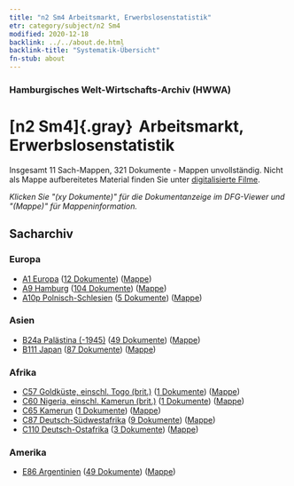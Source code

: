 ```yaml
---
title: "n2 Sm4 Arbeitsmarkt, Erwerbslosenstatistik"
etr: category/subject/n2 Sm4
modified: 2020-12-18
backlink: ../../about.de.html
backlink-title: "Systematik-Übersicht"
fn-stub: about
---
```


### Hamburgisches Welt-Wirtschafts-Archiv (HWWA)
# [n2 Sm4]{.gray}&#8201; Arbeitsmarkt, Erwerbslosenstatistik&#160; 




Insgesamt 11 Sach-Mappen, 321 Dokumente - Mappen unvollständig.
Nicht als Mappe aufbereitetes Material finden Sie unter [digitalisierte Filme](/film/h1_sh).

_Klicken Sie "(xy Dokumente)" für die Dokumentanzeige im DFG-Viewer und "(Mappe)" für Mappeninformation._

## Sacharchiv




### Europa

- [A1 Europa](../../../geo/about.de.html#A1) (<a href="https://dfg-viewer.de/show/?tx_dlf[id]=https://pm20.zbw.eu/mets/sh/1408xx/140892/1449xx/144976/public.mets.de.xml" target="_blank">12 Dokumente</a>) ([Mappe](http://purl.org/pressemappe20/folder/sh/140892,144976))
- [A9 Hamburg](../../../geo/about.de.html#A9) (<a href="https://dfg-viewer.de/show/?tx_dlf[id]=https://pm20.zbw.eu/mets/sh/1409xx/140905/1449xx/144976/public.mets.de.xml" target="_blank">104 Dokumente</a>) ([Mappe](http://purl.org/pressemappe20/folder/sh/140905,144976))
- [A10p Polnisch-Schlesien](../../../geo/about.de.html#A10p) (<a href="https://dfg-viewer.de/show/?tx_dlf[id]=https://pm20.zbw.eu/mets/sh/1409xx/140951/1449xx/144976/public.mets.de.xml" target="_blank">5 Dokumente</a>) ([Mappe](http://purl.org/pressemappe20/folder/sh/140951,144976))

### Asien

- [B24a Palästina (-1945)](../../../geo/about.de.html#B24a) (<a href="https://dfg-viewer.de/show/?tx_dlf[id]=https://pm20.zbw.eu/mets/sh/1411xx/141115/1449xx/144976/public.mets.de.xml" target="_blank">49 Dokumente</a>) ([Mappe](http://purl.org/pressemappe20/folder/sh/141115,144976))
- [B111 Japan](../../../geo/about.de.html#B111) (<a href="https://dfg-viewer.de/show/?tx_dlf[id]=https://pm20.zbw.eu/mets/sh/1412xx/141272/1449xx/144976/public.mets.de.xml" target="_blank">87 Dokumente</a>) ([Mappe](http://purl.org/pressemappe20/folder/sh/141272,144976))

### Afrika

- [C57 Goldküste, einschl. Togo (brit.)](../../../geo/about.de.html#C57) (<a href="https://dfg-viewer.de/show/?tx_dlf[id]=https://pm20.zbw.eu/mets/sh/1414xx/141406/1449xx/144976/public.mets.de.xml" target="_blank">1 Dokumente</a>) ([Mappe](http://purl.org/pressemappe20/folder/sh/141406,144976))
- [C60 Nigeria, einschl. Kamerun (brit.)](../../../geo/about.de.html#C60) (<a href="https://dfg-viewer.de/show/?tx_dlf[id]=https://pm20.zbw.eu/mets/sh/1414xx/141409/1449xx/144976/public.mets.de.xml" target="_blank">1 Dokumente</a>) ([Mappe](http://purl.org/pressemappe20/folder/sh/141409,144976))
- [C65 Kamerun](../../../geo/about.de.html#C65) (<a href="https://dfg-viewer.de/show/?tx_dlf[id]=https://pm20.zbw.eu/mets/sh/1414xx/141410/1449xx/144976/public.mets.de.xml" target="_blank">1 Dokumente</a>) ([Mappe](http://purl.org/pressemappe20/folder/sh/141410,144976))
- [C87 Deutsch-Südwestafrika](../../../geo/about.de.html#C87) (<a href="https://dfg-viewer.de/show/?tx_dlf[id]=https://pm20.zbw.eu/mets/sh/1414xx/141450/1449xx/144976/public.mets.de.xml" target="_blank">9 Dokumente</a>) ([Mappe](http://purl.org/pressemappe20/folder/sh/141450,144976))
- [C110 Deutsch-Ostafrika](../../../geo/about.de.html#C110) (<a href="https://dfg-viewer.de/show/?tx_dlf[id]=https://pm20.zbw.eu/mets/sh/1414xx/141471/1449xx/144976/public.mets.de.xml" target="_blank">3 Dokumente</a>) ([Mappe](http://purl.org/pressemappe20/folder/sh/141471,144976))

### Amerika

- [E86 Argentinien](../../../geo/about.de.html#E86) (<a href="https://dfg-viewer.de/show/?tx_dlf[id]=https://pm20.zbw.eu/mets/sh/1416xx/141692/1449xx/144976/public.mets.de.xml" target="_blank">49 Dokumente</a>) ([Mappe](http://purl.org/pressemappe20/folder/sh/141692,144976))


